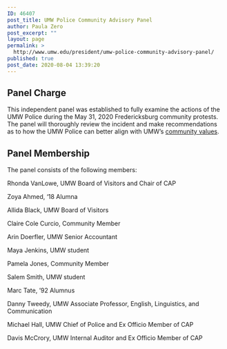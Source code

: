 ```yaml
---
ID: 46407
post_title: UMW Police Community Advisory Panel
author: Paula Zero
post_excerpt: ""
layout: page
permalink: >
  http://www.umw.edu/president/umw-police-community-advisory-panel/
published: true
post_date: 2020-08-04 13:39:20
---
```

<h2>Panel Charge</h2>
This independent panel was established to fully examine the actions of the UMW Police during the May 31, 2020 Fredericksburg community protests.  The panel will thoroughly review the incident and make recommendations as to how the UMW Police can better align with UMW’s <a href="https://www.umw.edu/about/our-principles-and-values/">community values</a>.
<h2>Panel Membership</h2>
The panel consists of the following members:

Rhonda VanLowe, UMW Board of Visitors and Chair of CAP

Zoya Ahmed, ‘18 Alumna

Allida Black, UMW Board of Visitors

Claire Cole Curcio, Community Member

Arin Doerfler, UMW Senior Accountant

Maya Jenkins, UMW student

Pamela Jones, Community Member

Salem Smith, UMW student

Marc Tate, ’92 Alumnus

Danny Tweedy, UMW Associate Professor, English, Linguistics, and Communication

Michael Hall, UMW Chief of Police and Ex Officio Member of CAP

Davis McCrory, UMW Internal Auditor and Ex Officio Member of CAP